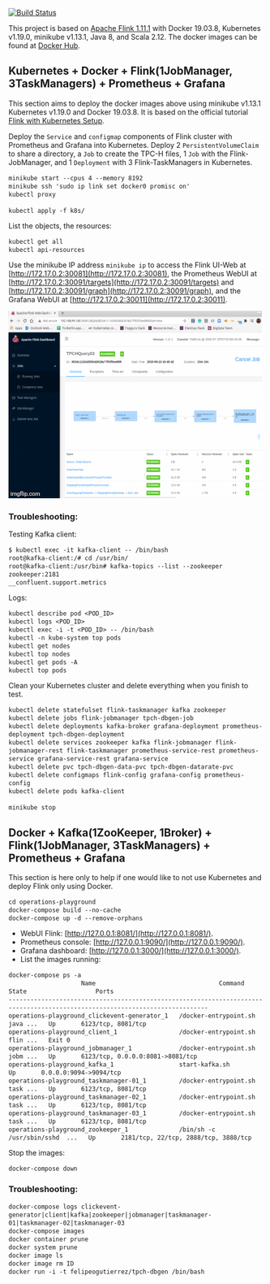 
[![Build Status](https://api.travis-ci.org/felipegutierrez/explore-flink.svg?branch=master)](https://travis-ci.org/felipegutierrez/explore-flink)

This project is based on [Apache Flink 1.11.1](https://flink.apache.org/) with Docker 19.03.8, Kubernetes v1.19.0, minikube v1.13.1, Java 8, and Scala 2.12. The docker images can be found at [Docker Hub](https://hub.docker.com/repository/docker/felipeogutierrez/explore-flink). 

## Kubernetes + Docker + Flink(1JobManager, 3TaskManagers) + Prometheus + Grafana

This section aims to deploy the docker images above using minikube v1.13.1 Kubernetes v1.19.0 and Docker 19.03.8. It is based on the official tutorial [Flink with Kubernetes Setup](https://ci.apache.org/projects/flink/flink-docs-stable/ops/deployment/kubernetes.html).

Deploy the `Service` and `configmap` components of Flink cluster with Prometheus and Grafana into Kubernetes. Deploy 2 `PersistentVolumeClaim` to share a directory, a `Job` to create the TPC-H files, 1 `Job` with the Flink-JobManager, and 1 `Deployment` with 3 Flink-TaskManagers in Kubernetes.
```
minikube start --cpus 4 --memory 8192
minikube ssh 'sudo ip link set docker0 promisc on'
kubectl proxy

kubectl apply -f k8s/
```
List the objects, the resources:
```
kubectl get all
kubectl api-resources
```
Use the minikube IP address `minikube ip` to access the Flink UI-Web at [http://172.17.0.2:30081](http://172.17.0.2:30081), the Prometheus WebUI at [http://172.17.0.2:30091/targets](http://172.17.0.2:30091/targets) and [http://172.17.0.2:30091/graph](http://172.17.0.2:30091/graph), and the Grafana WebUI at [http://172.17.0.2:30011](http://172.17.0.2:30011).

![Flink web UI - prometheus - grafana - using Kubernetes](images/4h017m.gif)

### Troubleshooting:
Testing Kafka client:
```
$ kubectl exec -it kafka-client -- /bin/bash
root@kafka-client:/# cd /usr/bin/
root@kafka-client:/usr/bin# kafka-topics --list --zookeeper zookeeper:2181
__confluent.support.metrics
```
Logs:
```
kubectl describe pod <POD_ID>
kubectl logs <POD_ID>
kubectl exec -i -t <POD_ID> -- /bin/bash
kubectl -n kube-system top pods
kubectl get nodes
kubectl top nodes
kubectl get pods -A
kubectl top pods
```
Clean your Kubernetes cluster and delete everything when you finish to test.
```
kubectl delete statefulset flink-taskmanager kafka zookeeper
kubectl delete jobs flink-jobmanager tpch-dbgen-job
kubectl delete deployments kafka-broker grafana-deployment prometheus-deployment tpch-dbgen-deployment
kubectl delete services zookeeper kafka flink-jobmanager flink-jobmanager-rest flink-taskmanager prometheus-service-rest prometheus-service grafana-service-rest grafana-service
kubectl delete pvc tpch-dbgen-data-pvc tpch-dbgen-datarate-pvc
kubectl delete configmaps flink-config grafana-config prometheus-config
kubectl delete pods kafka-client

minikube stop
```

## Docker + Kafka(1ZooKeeper, 1Broker) + Flink(1JobManager, 3TaskManagers) + Prometheus + Grafana
This section is here only to help if one would like to not use Kubernetes and deploy Flink only using Docker.
```
cd operations-playground
docker-compose build --no-cache
docker-compose up -d --remove-orphans
```
 - WebUI Flink: [http://127.0.0.1:8081/](http://127.0.0.1:8081/).
 - Prometheus console: [http://127.0.0.1:9090/](http://127.0.0.1:9090/).
 - Grafana dashboard: [http://127.0.0.1:3000/](http://127.0.0.1:3000/).
 - List the images running:
```
docker-compose ps -a
                    Name                                  Command               State                   Ports                
-----------------------------------------------------------------------------------------------------------------------------
operations-playground_clickevent-generator_1   /docker-entrypoint.sh java ...   Up       6123/tcp, 8081/tcp                  
operations-playground_client_1                 /docker-entrypoint.sh flin ...   Exit 0                                       
operations-playground_jobmanager_1             /docker-entrypoint.sh jobm ...   Up       6123/tcp, 0.0.0.0:8081->8081/tcp    
operations-playground_kafka_1                  start-kafka.sh                   Up       0.0.0.0:9094->9094/tcp              
operations-playground_taskmanager-01_1         /docker-entrypoint.sh task ...   Up       6123/tcp, 8081/tcp                  
operations-playground_taskmanager-02_1         /docker-entrypoint.sh task ...   Up       6123/tcp, 8081/tcp                  
operations-playground_taskmanager-03_1         /docker-entrypoint.sh task ...   Up       6123/tcp, 8081/tcp                  
operations-playground_zookeeper_1              /bin/sh -c /usr/sbin/sshd  ...   Up       2181/tcp, 22/tcp, 2888/tcp, 3888/tcp
```
Stop the images:
```
docker-compose down
```

### Troubleshooting:
```
docker-compose logs clickevent-generator|client|kafka|zookeeper|jobmanager|taskmanager-01|taskmanager-02|taskmanager-03
docker-compose images
docker container prune
docker system prune
docker image ls
docker image rm ID
docker run -i -t felipeogutierrez/tpch-dbgen /bin/bash
```

